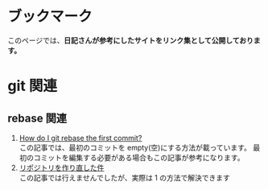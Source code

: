 # ブックマーク

このページでは、**日記さんが参考にしたサイトをリンク集として公開しております。**

# git 関連

## rebase 関連

1. [How do I git rebase the first commit?](https://stackoverflow.com/questions/22992543/how-do-i-git-rebase-the-first-commit)  
   この記事では、最初のコミットを empty(空)にする方法が載っています。 最初のコミットを編集する必要がある場合もこの記事が参考になります。
1. [リポジトリを作り直した件](./short-note/remake_repos/Readme.md)  
   この記事では行えませんでしたが、実際は 1 の方法で解決できます

